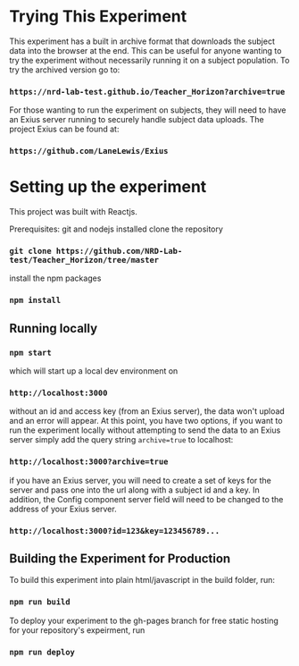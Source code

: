 # Trying This Experiment

This experiment has a built in archive format that downloads the subject data into the browser at the end. This can be useful for anyone wanting to try the experiment without necessarily running it on a subject population. To try the archived version go to:
### `https://nrd-lab-test.github.io/Teacher_Horizon?archive=true`

For those wanting to run the experiment on subjects, they will need to have an Exius server running to securely handle subject data uploads. The project Exius can be found at:
### `https://github.com/LaneLewis/Exius` 

# Setting up the experiment
This project was built with Reactjs.

Prerequisites: git and nodejs installed
clone the repository
### `git clone https://github.com/NRD-Lab-test/Teacher_Horizon/tree/master`
install the npm packages
### `npm install`
## Running locally
### `npm start`
which will start up a local dev environment on 
### `http://localhost:3000`
without an id and access key (from an Exius server), the data won't upload and an error will appear. At this point, you have two options, if you want to run the experiment locally without attempting to send the data to an Exius server simply add the query string `archive=true` to localhost:
### `http://localhost:3000?archive=true`
if you have an Exius server, you will need to create a set of keys for the server and pass one into the url along with a subject id and a key. In addition, the Config component server field will need to be changed to the address of your Exius server.
### `http://localhost:3000?id=123&key=123456789...`
## Building the Experiment for Production
To build this experiment into plain html/javascript in the build folder, run:
### `npm run build`
To deploy your experiment to the gh-pages branch for free static hosting for your repository's expeirment, run 
### `npm run deploy`

